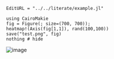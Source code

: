 ```@meta
EditURL = "../../literate/example.jl"
```

````@example example
using CairoMakie
fig = Figure(; size=(700, 700));
heatmap!(Axis(fig[1,1]), rand(100,100))
save("test.png", fig)
nothing # hide
````

![image](test.png)

